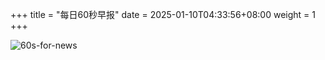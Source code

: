 +++
title = "每日60秒早报"
date = 2025-01-10T04:33:56+08:00
weight = 1
+++

![60s-for-news](/img/zaobao/zaobao.png "由 ALAPI 提供支持")
